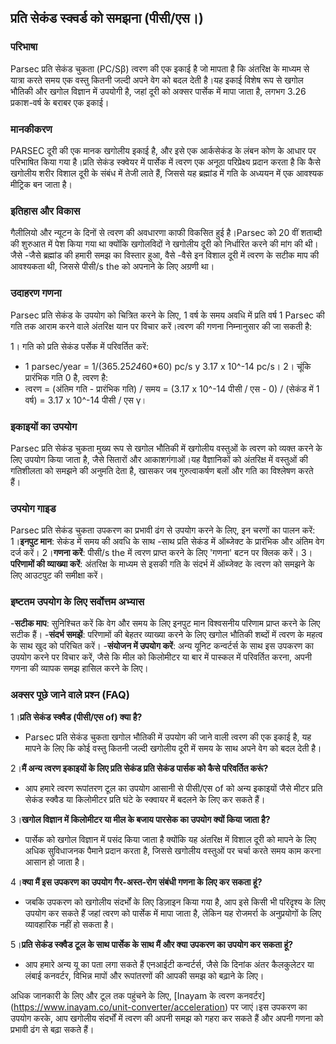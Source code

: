 ## प्रति सेकंड स्क्वर्ड को समझना (पीसी/एस।)

### परिभाषा
Parsec प्रति सेकंड चुकता (PC/Sβ) त्वरण की एक इकाई है जो मापता है कि अंतरिक्ष के माध्यम से यात्रा करते समय एक वस्तु कितनी जल्दी अपने वेग को बदल देती है।यह इकाई विशेष रूप से खगोल भौतिकी और खगोल विज्ञान में उपयोगी है, जहां दूरी को अक्सर पार्सेक में मापा जाता है, लगभग 3.26 प्रकाश-वर्ष के बराबर एक इकाई।

### मानकीकरण
PARSEC दूरी की एक मानक खगोलीय इकाई है, और इसे एक आर्कसेकंड के लंबन कोण के आधार पर परिभाषित किया गया है।प्रति सेकंड स्क्वेयर में पार्सेक में त्वरण एक अनूठा परिप्रेक्ष्य प्रदान करता है कि कैसे खगोलीय शरीर विशाल दूरी के संबंध में तेजी लाते हैं, जिससे यह ब्रह्मांड में गति के अध्ययन में एक आवश्यक मीट्रिक बन जाता है।

### इतिहास और विकास
गैलीलियो और न्यूटन के दिनों से त्वरण की अवधारणा काफी विकसित हुई है।Parsec को 20 वीं शताब्दी की शुरुआत में पेश किया गया था क्योंकि खगोलविदों ने खगोलीय दूरी को निर्धारित करने की मांग की थी।जैसे -जैसे ब्रह्मांड की हमारी समझ का विस्तार हुआ, वैसे -वैसे इन विशाल दूरी में त्वरण के सटीक माप की आवश्यकता थी, जिससे पीसी/s the को अपनाने के लिए अग्रणी था।

### उदाहरण गणना
Parsec प्रति सेकंड के उपयोग को चित्रित करने के लिए, 1 वर्ष के समय अवधि में प्रति वर्ष 1 Parsec की गति तक आराम करने वाले अंतरिक्ष यान पर विचार करें।त्वरण की गणना निम्नानुसार की जा सकती है:

1। गति को प्रति सेकंड पर्सेक में परिवर्तित करें:
- 1 parsec/year = 1/(365.25*24*60*60) pc/s y 3.17 x 10^-14 pc/s।
2। चूंकि प्रारंभिक गति 0 है, त्वरण है:
- त्वरण = (अंतिम गति - प्रारंभिक गति) / समय = (3.17 x 10^-14 पीसी / एस - 0) / (सेकंड में 1 वर्ष) = 3.17 x 10^-14 पीसी / एस γ।

### इकाइयों का उपयोग
Parsec प्रति सेकंड चुकता मुख्य रूप से खगोल भौतिकी में खगोलीय वस्तुओं के त्वरण को व्यक्त करने के लिए उपयोग किया जाता है, जैसे सितारों और आकाशगंगाओं।यह वैज्ञानिकों को अंतरिक्ष में वस्तुओं की गतिशीलता को समझने की अनुमति देता है, खासकर जब गुरुत्वाकर्षण बलों और गति का विश्लेषण करते हैं।

### उपयोग गाइड
Parsec प्रति सेकंड चुकता उपकरण का प्रभावी ढंग से उपयोग करने के लिए, इन चरणों का पालन करें:
1।**इनपुट मान**: सेकंड में समय की अवधि के साथ -साथ प्रति सेकंड में ऑब्जेक्ट के प्रारंभिक और अंतिम वेग दर्ज करें।
2।**गणना करें**: पीसी/s the में त्वरण प्राप्त करने के लिए 'गणना' बटन पर क्लिक करें।
3।**परिणामों की व्याख्या करें**: अंतरिक्ष के माध्यम से इसकी गति के संदर्भ में ऑब्जेक्ट के त्वरण को समझने के लिए आउटपुट की समीक्षा करें।

### इष्टतम उपयोग के लिए सर्वोत्तम अभ्यास
-**सटीक माप**: सुनिश्चित करें कि वेग और समय के लिए इनपुट मान विश्वसनीय परिणाम प्राप्त करने के लिए सटीक हैं।
-**संदर्भ समझें**: परिणामों की बेहतर व्याख्या करने के लिए खगोल भौतिकी शब्दों में त्वरण के महत्व के साथ खुद को परिचित करें।
-**संयोजन में उपयोग करें**: अन्य यूनिट कन्वर्टर्स के साथ इस उपकरण का उपयोग करने पर विचार करें, जैसे कि मील को किलोमीटर या बार में पास्कल में परिवर्तित करना, अपनी गणना की व्यापक समझ हासिल करने के लिए।

### अक्सर पूछे जाने वाले प्रश्न (FAQ)

1।**प्रति सेकंड स्क्वैड (पीसी/एस of) क्या है?**
- Parsec प्रति सेकंड चुकता खगोल भौतिकी में उपयोग की जाने वाली त्वरण की एक इकाई है, यह मापने के लिए कि कोई वस्तु कितनी जल्दी खगोलीय दूरी में समय के साथ अपने वेग को बदल देती है।

2।**मैं अन्य त्वरण इकाइयों के लिए प्रति सेकंड प्रति सेकंड पार्सक को कैसे परिवर्तित करूं?**
- आप हमारे त्वरण रूपांतरण टूल का उपयोग आसानी से पीसी/एस of को अन्य इकाइयों जैसे मीटर प्रति सेकंड स्क्वैड या किलोमीटर प्रति घंटे के स्क्वायर में बदलने के लिए कर सकते हैं।

3।**खगोल विज्ञान में किलोमीटर या मील के बजाय पारसेक का उपयोग क्यों किया जाता है?**
- पार्सेक को खगोल विज्ञान में पसंद किया जाता है क्योंकि यह अंतरिक्ष में विशाल दूरी को मापने के लिए अधिक सुविधाजनक पैमाने प्रदान करता है, जिससे खगोलीय वस्तुओं पर चर्चा करते समय काम करना आसान हो जाता है।

4।**क्या मैं इस उपकरण का उपयोग गैर-अस्त-रोग संबंधी गणना के लिए कर सकता हूं?**
- जबकि उपकरण को खगोलीय संदर्भों के लिए डिज़ाइन किया गया है, आप इसे किसी भी परिदृश्य के लिए उपयोग कर सकते हैं जहां त्वरण को पार्सेक में मापा जाता है, लेकिन यह रोजमर्रा के अनुप्रयोगों के लिए व्यावहारिक नहीं हो सकता है।

5।**प्रति सेकंड स्क्वैड टूल के साथ पार्सेक के साथ मैं और क्या उपकरण का उपयोग कर सकता हूं?**
- आप हमारे अन्य यू का पता लगा सकते हैं एनआईटी कन्वर्टर्स, जैसे कि दिनांक अंतर कैलकुलेटर या लंबाई कनवर्टर, विभिन्न मापों और रूपांतरणों की आपकी समझ को बढ़ाने के लिए।

अधिक जानकारी के लिए और टूल तक पहुंचने के लिए, [Inayam के त्वरण कनवर्टर] (https://www.inayam.co/unit-converter/acceleration) पर जाएं।इस उपकरण का उपयोग करके, आप खगोलीय संदर्भों में त्वरण की अपनी समझ को गहरा कर सकते हैं और अपनी गणना को प्रभावी ढंग से बढ़ा सकते हैं।